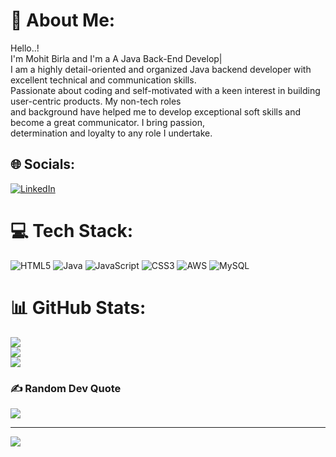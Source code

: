 # 💫 About Me:
Hello..!<br>I'm Mohit Birla and I'm a A Java Back-End Develop|<br>I am a highly detail-oriented and organized Java backend developer with excellent technical and communication skills. <br>Passionate about  coding  and  self-motivated  with a keen interest in building user-centric products. My non-tech roles <br>and background have  helped me to develop exceptional soft skills and become a great communicator. I bring passion, <br>determination and loyalty to any role I undertake.


## 🌐 Socials:
[![LinkedIn](https://img.shields.io/badge/LinkedIn-%230077B5.svg?logo=linkedin&logoColor=white)](https://linkedin.com/in/mohit-birla-b196bb233/) 

# 💻 Tech Stack:
![HTML5](https://img.shields.io/badge/html5-%23E34F26.svg?style=for-the-badge&logo=html5&logoColor=white) ![Java](https://img.shields.io/badge/java-%23ED8B00.svg?style=for-the-badge&logo=java&logoColor=white) ![JavaScript](https://img.shields.io/badge/javascript-%23323330.svg?style=for-the-badge&logo=javascript&logoColor=%23F7DF1E) ![CSS3](https://img.shields.io/badge/css3-%231572B6.svg?style=for-the-badge&logo=css3&logoColor=white) ![AWS](https://img.shields.io/badge/AWS-%23FF9900.svg?style=for-the-badge&logo=amazon-aws&logoColor=white) ![MySQL](https://img.shields.io/badge/mysql-%2300f.svg?style=for-the-badge&logo=mysql&logoColor=white)
# 📊 GitHub Stats:
![](https://github-readme-stats.vercel.app/api?username=mohitbirla20&theme=dark&hide_border=false&include_all_commits=true&count_private=true)<br/>
![](https://github-readme-streak-stats.herokuapp.com/?user=mohitbirla20&theme=dark&hide_border=false)<br/>
![](https://github-readme-stats.vercel.app/api/top-langs/?username=mohitbirla20&theme=dark&hide_border=false&include_all_commits=true&count_private=true&layout=compact)

### ✍️ Random Dev Quote
![](https://quotes-github-readme.vercel.app/api?type=horizontal&theme=radical)

---
[![](https://visitcount.itsvg.in/api?id=mohitbirla20&icon=0&color=0)](https://visitcount.itsvg.in)
